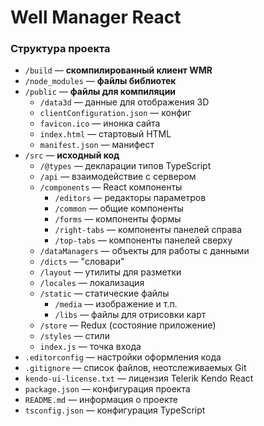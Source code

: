 # Well Manager React

### Структура проекта

+ `/build` — **скомпилированный клиент WMR**
+ `/node_modules` — **файлы библиотек**
+ `/public` — **файлы для компиляции**
  + `/data3d` — данные для отображения 3D
  + `clientConfiguration.json` — конфиг
  + `favicon.ico` — инонка сайта
  + `index.html` — стартовый HTML
  + `manifest.json` — манифест
+ `/src` — **исходный код**
  + `/@types` — декларации типов TypeScript
  + `/api` — взаимодействие с сервером
  + `/components` — React компоненты
    + `/editors` — редакторы параметров
    + `/common` — общие компоненты
    + `/forms` — компоненты формы
    + `/right-tabs` — компоненты панелей справа
    + `/top-tabs` — компоненты панелей сверху
  + `/dataManagers` — объекты для работы с данными
  + `/dicts` — "словари"
  + `/layout` — утилиты для разметки
  + `/locales` — локализация
  + `/static` — статические файлы
    + `/media` — изображение и т.п.
    + `/libs` — файлы для отрисовки карт
  + `/store` — Redux (состояние приложение)
  + `/styles` — стили
  + `index.js` — точка входа
+ `.editorconfig` — настройки оформления кода
+ `.gitignore` — список файлов, неотслеживаемых Git
+ `kendo-ui-license.txt` — лицензия Telerik Kendo React
+ `package.json` — конфигурация проекта
+ `README.md` — информация о проекте
+ `tsconfig.json` — конфигурация TypeScript
